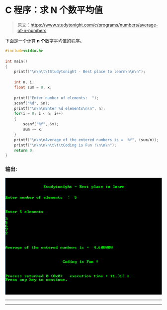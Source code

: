 # C 程序：求 N 个数平均值

> 原文：<https://www.studytonight.com/c/programs/numbers/average-of-n-numbers>

下面是一个计算 **n 个**数字平均值的程序。

```cpp
#include<stdio.h>

int main()
{
    printf("\n\n\t\tStudytonight - Best place to learn\n\n\n");

    int n, i;
    float sum = 0, x;

    printf("Enter number of elements:  ");
    scanf("%d", &n);
    printf("\n\n\nEnter %d elements\n\n", n);
    for(i = 0; i < n; i++)
    {
        scanf("%f", &x);
        sum += x;
    }
    printf("\n\n\nAverage of the entered numbers is =  %f", (sum/n));
    printf("\n\n\n\n\t\t\tCoding is Fun !\n\n\n");
    return 0;
}
```

### 输出:

![Program solution to find Average of N Numbers](img/86abe673cf0a3606445a0fe436554b03.png)

* * *

* * *